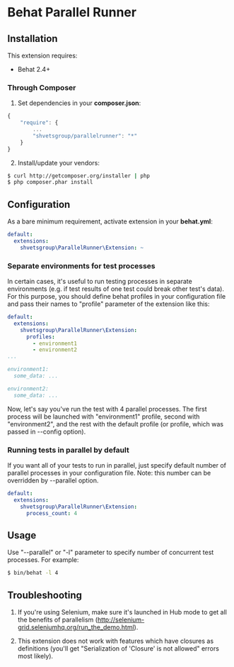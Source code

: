 # Behat Parallel Runner

## Installation

This extension requires:

* Behat 2.4+

### Through Composer

1. Set dependencies in your **composer.json**:

```javascript
{
    "require": {
        ...
        "shvetsgroup/parallelrunner": "*"
    }
}
```

2. Install/update your vendors:

```bash
$ curl http://getcomposer.org/installer | php
$ php composer.phar install
```

## Configuration

As a bare minimum requirement, activate extension in your **behat.yml**:

```yml
default:
  extensions:
    shvetsgroup\ParallelRunner\Extension: ~
```

### Separate environments for test processes

In certain cases, it's useful to run testing processes in separate environments (e.g. if test results of one test could
break other test's data). For this purpose, you should define behat profiles in your configuration file and pass their
names to "profile" parameter of the extension like this:

```yml
default:
  extensions:
    shvetsgroup\ParallelRunner\Extension:
      profiles:
        - environment1
        - environment2
...

environment1:
  some_data: ...

environment2:
  some_data: ...
```

Now, let's say you've run the test with 4 parallel processes. The first process will be launched with "environment1"
profile, second with "environment2", and the rest with the default profile (or profile, which was passed in --config option).

### Running tests in parallel by default

If you want all of your tests to run in parallel, just specify default number of parallel processes in your configuration
file. Note: this number can be overridden by --parallel option.

```yml
default:
  extensions:
    shvetsgroup\ParallelRunner\Extension:
      process_count: 4
```

## Usage

Use "--parallel" or "-l" parameter to specify number of concurrent test processes. For example:

```bash
$ bin/behat -l 4
```

## Troubleshooting

1. If you're using Selenium, make sure it's launched in Hub mode to get all the benefits of parallelism (http://selenium-grid.seleniumhq.org/run_the_demo.html).

2. This extension does not work with features which have closures as definitions (you'll get "Serialization of 'Closure' is not allowed" errors most likely).
